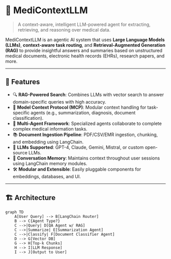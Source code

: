 # 🧠 MediContextLLM

> A context-aware, intelligent LLM-powered agent for extracting, retrieving, and reasoning over medical data.

MediContextLLM is an agentic AI system that uses **Large Language Models (LLMs)**, **context-aware task routing**, and **Retrieval-Augmented Generation (RAG)** to provide insightful answers and summaries based on unstructured medical documents, electronic health records (EHRs), research papers, and more.

---

## 🚀 Features

- 🔍 **RAG-Powered Search**: Combines LLMs with vector search to answer domain-specific queries with high accuracy.
- 🧩 **Model Context Protocol (MCP)**: Modular context handling for task-specific agents (e.g., summarization, diagnosis, document classification).
- 🤖 **Multi-Agent Framework**: Specialized agents collaborate to complete complex medical information tasks.
- 📚 **Document Ingestion Pipeline**: PDF/CSV/EMR ingestion, chunking, and embedding using LangChain.
- 🧠 **LLMs Supported**: GPT-4, Claude, Gemini, Mistral, or custom open-source LLMs.
- 🧵 **Conversation Memory**: Maintains context throughout user sessions using LangChain memory modules.
- 🛠️ **Modular and Extensible**: Easily pluggable components for embeddings, databases, and UI.

---

## 🏗️ Architecture

```mermaid
graph TD
    A[User Query] --> B[LangChain Router]
    B --> C{Agent Type?}
    C -->|Query| D[QA Agent w/ RAG]
    C -->|Summarize| E[Summarization Agent]
    C -->|Classify| F[Document Classifier Agent]
    D --> G[Vector DB]
    G --> H[Top-k Chunks]
    H --> I[LLM Response]
    I --> J[Output to User]
